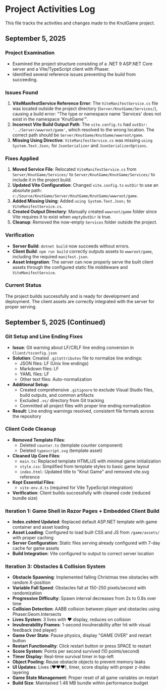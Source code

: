 # Project Activities Log

This file tracks the activities and changes made to the KnutGame project.

## September 5, 2025

### Project Examination
- Examined the project structure consisting of a .NET 9 ASP.NET Core server and a Vite/TypeScript client with Phaser.
- Identified several reference issues preventing the build from succeeding.

### Issues Found
1. **ViteManifestService Reference Error**: The `ViteManifestService.cs` file was located outside the project directory (`Server/KnutGame/Services/`), causing a build error: "The type or namespace name 'Services' does not exist in the namespace 'KnutGame'".
2. **Incorrect Vite Build Output Path**: The `vite.config.ts` had `outDir: '../Server/wwwroot/game'`, which resolved to the wrong location. The correct path should be `Server/KnutGame/KnutGame/wwwroot/game`.
3. **Missing Using Directive**: `ViteManifestService.cs` was missing `using System.Text.Json;` for `JsonSerializer` and `JsonSerializerOptions`.

### Fixes Applied
1. **Moved Service File**: Relocated `ViteManifestService.cs` from `Server/KnutGame/Services/` to `Server/KnutGame/KnutGame/Services/` to include it in the project build.
2. **Updated Vite Configuration**: Changed `vite.config.ts` `outDir` to use an absolute path: `c:/Source/KnutGame/Server/KnutGame/KnutGame/wwwroot/game`.
3. **Added Missing Using**: Added `using System.Text.Json;` to `ViteManifestService.cs`.
4. **Created Output Directory**: Manually created `wwwroot/game` folder since Vite requires it to exist when `emptyOutDir` is true.
5. **Cleanup**: Removed the now-empty `Services` folder outside the project.

### Verification
- **Server Build**: `dotnet build` now succeeds without errors.
- **Client Build**: `npm run build` correctly outputs assets to `wwwroot/game`, including the required `manifest.json`.
- **Asset Integration**: The server can now properly serve the built client assets through the configured static file middleware and `ViteManifestService`.

### Current Status
The project builds successfully and is ready for development and deployment. The client assets are correctly integrated with the server for proper serving.

## September 5, 2025 (Continued)

### Git Setup and Line Ending Fixes
- **Issue**: Git warning about LF/CRLF line ending conversion in `Client/tsconfig.json`
- **Solution**: Created `.gitattributes` file to normalize line endings:
  - JSON files: LF (Unix line endings)
  - Markdown files: LF
  - YAML files: LF
  - Other text files: Auto-normalization
- **Additional Setup**:
  - Created comprehensive `.gitignore` to exclude Visual Studio files, build outputs, and common artifacts
  - Excluded `.vs/` directory from Git tracking
  - Committed all project files with proper line ending normalization
- **Result**: Line ending warnings resolved, consistent file formats across the repository

### Client Code Cleanup
- **Removed Template Files**:
  - Deleted `counter.ts` (template counter component)
  - Deleted `typescript.svg` (template asset)
- **Cleaned Up Core Files**:
  - `main.ts`: Replaced template HTML/JS with minimal game initialization
  - `style.css`: Simplified from template styles to basic game layout
  - `index.html`: Updated title to "Knut Game" and removed vite.svg reference
- **Kept Essential Files**:
  - `vite-env.d.ts` (required for Vite TypeScript integration)
- **Verification**: Client builds successfully with cleaned code (reduced bundle size)

### Iteration 1: Game Shell in Razor Pages + Embedded Client Build
- **Index.cshtml Updated**: Replaced default ASP.NET template with game container and asset loading
- **Asset Loading**: Configured to load built CSS and JS from `/game/assets/` with proper caching
- **Server Configuration**: Static files serving already configured with 7-day cache for game assets
- **Build Integration**: Vite configured to output to correct server location

### Iteration 3: Obstacles & Collision System
- **Obstacle Spawning**: Implemented falling Christmas tree obstacles with random X-position
- **Variable Fall Speed**: Obstacles fall at 150-250 pixels/second with randomization
- **Progressive Difficulty**: Spawn interval decreases from 2s to 0.8s over time
- **Collision Detection**: AABB collision between player and obstacles using Phaser.Geom.Intersects
- **Lives System**: 3 lives with ♥ display, reduces on collision
- **Invulnerability Frames**: 1-second invulnerability after hit with visual feedback (red player)
- **Game Over State**: Pause physics, display "GAME OVER" and restart button
- **Restart Functionality**: Click restart button or press SPACE to restart
- **Score System**: Points per second survived (10 points/second)
- **Timer Display**: Real-time survival timer in top-left
- **Object Pooling**: Reuse obstacle objects to prevent memory leaks
- **UI Updates**: Lives (♥♥♥), timer, score display with proper z-index layering
- **Game State Management**: Proper reset of all game variables on restart
- **Build Size**: Maintained 1.48 MB bundle within performance budget
